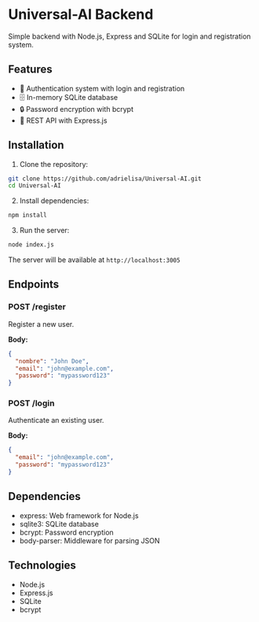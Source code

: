 # Universal-AI Backend

Simple backend with Node.js, Express and SQLite for login and registration system.

## Features

- 🔐 Authentication system with login and registration
- 🗄️ In-memory SQLite database
- 🔒 Password encryption with bcrypt
- 🚀 REST API with Express.js

## Installation

1. Clone the repository:
```bash
git clone https://github.com/adrielisa/Universal-AI.git
cd Universal-AI
```

2. Install dependencies:
```bash
npm install
```

3. Run the server:
```bash
node index.js
```

The server will be available at `http://localhost:3005`

## Endpoints

### POST /register
Register a new user.

**Body:**
```json
{
  "nombre": "John Doe",
  "email": "john@example.com",
  "password": "mypassword123"
}
```

### POST /login
Authenticate an existing user.

**Body:**
```json
{
  "email": "john@example.com",
  "password": "mypassword123"
}
```

## Dependencies

- express: Web framework for Node.js
- sqlite3: SQLite database
- bcrypt: Password encryption
- body-parser: Middleware for parsing JSON

## Technologies

- Node.js
- Express.js
- SQLite
- bcrypt
